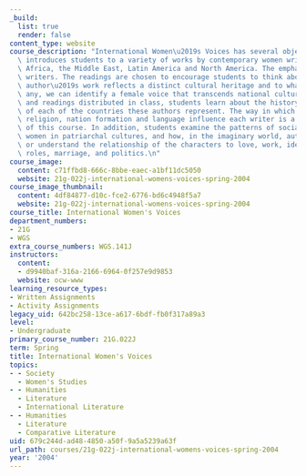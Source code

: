 ```yaml
---
_build:
  list: true
  render: false
content_type: website
course_description: "International Women\u2019s Voices has several objectives. It\
  \ introduces students to a variety of works by contemporary women writers from Asia,\
  \ Africa, the Middle East, Latin America and North America. The emphasis is on non-western\
  \ writers. The readings are chosen to encourage students to think about how each\
  \ author\u2019s work reflects a distinct cultural heritage and to what extent, if\
  \ any, we can identify a female voice that transcends national cultures. In lectures\
  \ and readings distributed in class, students learn about the history and culture\
  \ of each of the countries these authors represent. The way in which colonialism,\
  \ religion, nation formation and language influence each writer is a major concern\
  \ of this course. In addition, students examine the patterns of socialization of\
  \ women in patriarchal cultures, and how, in the imaginary world, authors resolve\
  \ or understand the relationship of the characters to love, work, identity, sex\
  \ roles, marriage, and politics.\n"
course_image:
  content: c71ffbd8-666c-8bbe-eaec-a1bf11dc5050
  website: 21g-022j-international-womens-voices-spring-2004
course_image_thumbnail:
  content: 4df84877-d10c-fce2-6776-bd6c4948f5a7
  website: 21g-022j-international-womens-voices-spring-2004
course_title: International Women's Voices
department_numbers:
- 21G
- WGS
extra_course_numbers: WGS.141J
instructors:
  content:
  - d9940baf-316a-2166-6964-0f257e9d9853
  website: ocw-www
learning_resource_types:
- Written Assignments
- Activity Assignments
legacy_uid: 642bc258-13ce-a617-6bdf-fb0f317a89a3
level:
- Undergraduate
primary_course_number: 21G.022J
term: Spring
title: International Women's Voices
topics:
- - Society
  - Women's Studies
- - Humanities
  - Literature
  - International Literature
- - Humanities
  - Literature
  - Comparative Literature
uid: 679c244d-ad48-4850-a50f-9a5a5239a63f
url_path: courses/21g-022j-international-womens-voices-spring-2004
year: '2004'
---
```

